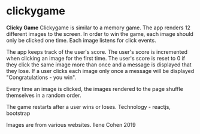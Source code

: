 # clickygame
**Clicky Game**
Clickygame is similar to a memory game. The app renders 12 different images to the screen. In order to win the game, each image
should only be clicked one time. Each image listens for click events.

The app keeps track of the user's score. The user's score is incremented when clicking an image for the first time. The user's score is
reset to 0 if they click the same image more than once and a message is displayed that they lose. If a user clicks each image only once
a message will be displayed "Congratulations - you win".

Every time an image is clicked, the images rendered to the page shuffle themselves in a random order.

The game restarts after a user wins or loses.
Technology - reactjs, bootstrap

Images are from various websites.
Ilene Cohen
2019

